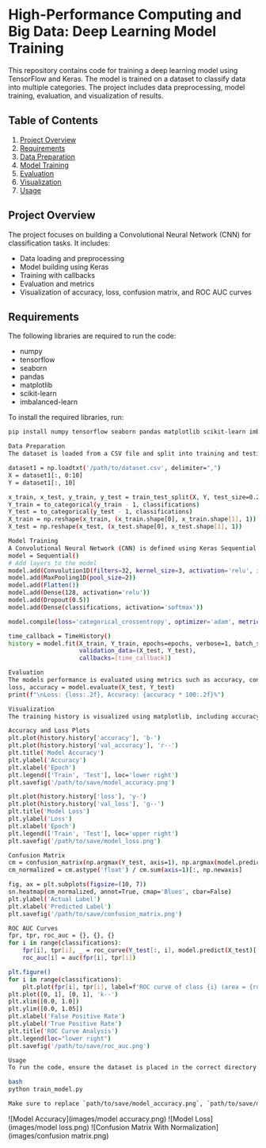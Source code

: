 # High-Performance Computing and Big Data: Deep Learning Model Training

This repository contains code for training a deep learning model using TensorFlow and Keras. The model is trained on a dataset to classify data into multiple categories. The project includes data preprocessing, model training, evaluation, and visualization of results.

## Table of Contents
1. [Project Overview](#project-overview)
2. [Requirements](#requirements)
3. [Data Preparation](#data-preparation)
4. [Model Training](#model-training)
5. [Evaluation](#evaluation)
6. [Visualization](#visualization)
7. [Usage](#usage)

## Project Overview

The project focuses on building a Convolutional Neural Network (CNN) for classification tasks. It includes:
- Data loading and preprocessing
- Model building using Keras
- Training with callbacks
- Evaluation and metrics
- Visualization of accuracy, loss, confusion matrix, and ROC AUC curves

## Requirements

The following libraries are required to run the code:
- numpy
- tensorflow
- seaborn
- pandas
- matplotlib
- scikit-learn
- imbalanced-learn

To install the required libraries, run:
```bash
pip install numpy tensorflow seaborn pandas matplotlib scikit-learn imbalanced-learn

Data Preparation
The dataset is loaded from a CSV file and split into training and testing sets. The code includes options for data augmentation using SMOTE (Synthetic Minority Over-sampling Technique) to handle class imbalance.

dataset1 = np.loadtxt('/path/to/dataset.csv', delimiter=",")
X = dataset1[:, 0:10]
Y = dataset1[:, 10]

x_train, x_test, y_train, y_test = train_test_split(X, Y, test_size=0.20, random_state=0)
Y_train = to_categorical(y_train - 1, classifications)
Y_test = to_categorical(y_test - 1, classifications)
X_train = np.reshape(x_train, (x_train.shape[0], x_train.shape[1], 1))
X_test = np.reshape(x_test, (x_test.shape[0], x_test.shape[1], 1))

Model Training
A Convolutional Neural Network (CNN) is defined using Keras Sequential API. The model is compiled and trained with various callbacks for monitoring and logging.
model = Sequential()
# Add layers to the model
model.add(Convolution1D(filters=32, kernel_size=3, activation='relu', input_shape=(dimension, 1)))
model.add(MaxPooling1D(pool_size=2))
model.add(Flatten())
model.add(Dense(128, activation='relu'))
model.add(Dropout(0.5))
model.add(Dense(classifications, activation='softmax'))

model.compile(loss='categorical_crossentropy', optimizer='adam', metrics=['accuracy'])

time_callback = TimeHistory()
history = model.fit(X_train, Y_train, epochs=epochs, verbose=1, batch_size=32,
                    validation_data=(X_test, Y_test),
                    callbacks=[time_callback])

Evaluation
The models performance is evaluated using metrics such as accuracy, confusion matrix, and classification report.
loss, accuracy = model.evaluate(X_test, Y_test)
print(f"\nLoss: {loss:.2f}, Accuracy: {accuracy * 100:.2f}%")

Visualization
The training history is visualized using matplotlib, including accuracy and loss plots, confusion matrix heatmap, and ROC AUC curves.

Accuracy and Loss Plots
plt.plot(history.history['accuracy'], 'b-')
plt.plot(history.history['val_accuracy'], 'r--')
plt.title('Model Accuracy')
plt.ylabel('Accuracy')
plt.xlabel('Epoch')
plt.legend(['Train', 'Test'], loc='lower right')
plt.savefig('/path/to/save/model_accuracy.png')

plt.plot(history.history['loss'], 'y-')
plt.plot(history.history['val_loss'], 'g--')
plt.title('Model Loss')
plt.ylabel('Loss')
plt.xlabel('Epoch')
plt.legend(['Train', 'Test'], loc='upper right')
plt.savefig('/path/to/save/model_loss.png')

Confusion Matrix
cm = confusion_matrix(np.argmax(Y_test, axis=1), np.argmax(model.predict(X_test), axis=1))
cm_normalized = cm.astype('float') / cm.sum(axis=1)[:, np.newaxis]

fig, ax = plt.subplots(figsize=(10, 7))
sn.heatmap(cm_normalized, annot=True, cmap='Blues', cbar=False)
plt.ylabel('Actual Label')
plt.xlabel('Predicted Label')
plt.savefig('/path/to/save/confusion_matrix.png')

ROC AUC Curves
fpr, tpr, roc_auc = {}, {}, {}
for i in range(classifications):
    fpr[i], tpr[i], _ = roc_curve(Y_test[:, i], model.predict(X_test)[:, i])
    roc_auc[i] = auc(fpr[i], tpr[i])

plt.figure()
for i in range(classifications):
    plt.plot(fpr[i], tpr[i], label=f'ROC curve of class {i} (area = {roc_auc[i]:0.2f})')
plt.plot([0, 1], [0, 1], 'k--')
plt.xlim([0.0, 1.0])
plt.ylim([0.0, 1.05])
plt.xlabel('False Positive Rate')
plt.ylabel('True Positive Rate')
plt.title('ROC Curve Analysis')
plt.legend(loc="lower right")
plt.savefig('/path/to/save/roc_auc.png')

Usage
To run the code, ensure the dataset is placed in the correct directory and modify the file paths as needed. Execute the script to train the model and generate the visualizations.

bash
python train_model.py

Make sure to replace `path/to/save/model_accuracy.png`, `path/to/save/model_loss.png`, `path/to/save/confusion_matrix.png`, and `path/to/save/roc_auc.png` with the actual paths where the images will be saved.
```

![Model Accuracy](images/model accuracy.png)
![Model Loss](images/model loss.png)
![Confusion Matrix With Normalization](images/confusion matrix.png)
